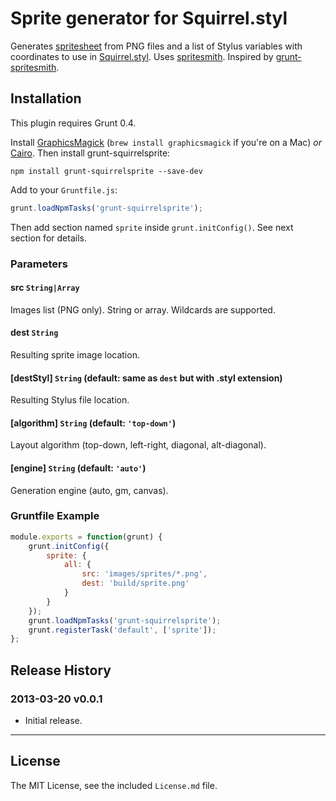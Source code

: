 # Sprite generator for Squirrel.styl

Generates [spritesheet](http://en.wikipedia.org/wiki/Sprite_%28computer_graphics%29#Sprites_by_CSS) from PNG files and a list of Stylus variables with coordinates to use in [Squirrel.styl](https://github.com/sapegin/squirrelstrap/tree/master/templates/stylusdir/root/styles/squirrel). Uses [spritesmith](https://github.com/Ensighten/spritesmith). Inspired by [grunt-spritesmith](https://github.com/Ensighten/grunt-spritesmith).

## Installation

This plugin requires Grunt 0.4.

Install [GraphicsMagick](http://www.graphicsmagick.org/) (`brew install graphicsmagick` if you're on a Mac) *or* [Cairo](http://cairographics.org/). Then install grunt-squirrelsprite:

`npm install grunt-squirrelsprite --save-dev`

Add to your `Gruntfile.js`:

```javascript
grunt.loadNpmTasks('grunt-squirrelsprite');
```

Then add section named `sprite` inside `grunt.initConfig()`. See next section for details.


### Parameters

#### src `String|Array`

Images list (PNG only). String or array. Wildcards are supported.

#### dest `String`

Resulting sprite image location.

#### [destStyl] `String` (default: same as `dest` but with .styl extension)

Resulting Stylus file location.

#### [algorithm] `String` (default: `'top-down'`)

Layout algorithm (top-down, left-right, diagonal, alt-diagonal).

#### [engine] `String` (default: `'auto'`)

Generation engine (auto, gm, canvas).


### Gruntfile Example

``` javascript
module.exports = function(grunt) {
	grunt.initConfig({
		sprite: {
			all: {
				src: 'images/sprites/*.png',
				dest: 'build/sprite.png'
			}
		}
	});
	grunt.loadNpmTasks('grunt-squirrelsprite');
	grunt.registerTask('default', ['sprite']);
};
```

## Release History

### 2013-03-20 v0.0.1

* Initial release.


---

## License

The MIT License, see the included `License.md` file.
